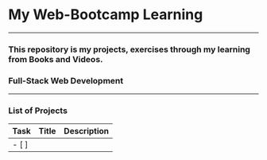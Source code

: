 # My Web-Bootcamp Learning

---

### This repository is my projects, exercises through my learning from Books and Videos.

### Full-Stack Web Development

---

### List of Projects

| Task  | Title | Description |
| ----- | ----- | ----------- |
| - [ ] |       |             |
